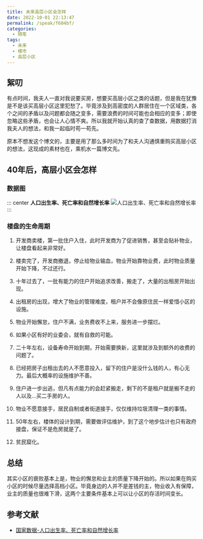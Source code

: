 ```yaml
---
title: 未来高层小区会怎样
date: 2022-10-01 22:13:47
permalink: /speak/f604bf/
categories:
  - 随笔
tags:
  - 未来
  - 楼市
  - 高层小区
---
```


## 絮叨

有点时间，我夫人一直对我说要买房，想要买高层小区之类的话题，但是我在犹豫是不是该买高层小区这里犯愁了。毕竟涉及到高密度的人群居住在一个区域类，各个之间的矛盾以及问题都会随之变多，需要浪费的时间可能也会相应的变多；即使忽略这些矛盾，也会让人心情不爽。所以我就开始认真的查了查数据，用数据打消我夫人的想法，和我一起临时苟一苟先。

<!-- more -->

原本不想发这个博文的，主要是用了那么多时间为了和夫人沟通慎重购买高层小区的想法，这现成的素材也在，乘机水一篇博文先。

## 40年后，高层小区会怎样

### 数据图

::: center
**人口出生率、死亡率和自然增长率**
![人口出生率、死亡率和自然增长率](https://symbol-node.oss-cn-shanghai.aliyuncs.com/%E9%9A%8F%E7%AC%94/1.png)
:::

### 楼盘的生命周期

1. 开发商卖楼，第一批住户入住，此时开发商为了促进销售，甚至会贴补物业，让楼盘看起来非常好。

2. 楼卖完了，开发商撤退，停止给物业输血，物业开始靠物业费，此时物业质量开始下降，不过还行。

3. 十年过去了，一批有能力的住户开始追求改善，搬走了，大量的出租房开始出现。

4. 出租房的出现，增大了物业的管理难度，租户并不会像原住民一样爱惜小区的设施。

5. 物业开始懈怠，住户不满，业务费收不上来，服务进一步摆烂。

6. 如果小区有好的业委会，就有自救的可能。

7. 二十年左右，设备寿命开始到期，开始需要换新，这里就涉及到额外的收费的问题了。

8. 已经把房子出租出去的人不愿意投入，留下的住户是没什么钱的人，有心无力。最后大概率的设施维护不善。

9. 住户进一步出逃，但凡有点能力的会赶紧搬走，剩下的不是租户就是搬不走的人以及...买二手房的人。

10. 物业不愿意接手，居民自制或者街道接手，仅仅维持垃圾清理一类的事情。

11. 50年左右，楼体的设计到期，需要做评估维护，到了这个地步估计也只有政府接盘，保证不是危房就是了。

12. 贫民窟化。

## 总结

其实小区的衰败基本上是，物业的懈怠和业主的质量下降开始的。所以如果在购买小区的时候尽量选择高档小区。毕竟身边的人并不是差钱的主，物业收入有保障，业主的质量也很难下滑，这两个主要条件基本上可以让小区的存活时间变长。






## 参考文献

- [国家数据-人口出生率、死亡率和自然增长率](https://data.stats.gov.cn/easyquery.htm?cn=C01&zb=A0302&sj=2021)